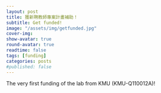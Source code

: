 ```yaml
---
layout: post
title: 獲新聘教師專案計畫補助！
subtitle: Get funded!
image: "/assets/img/getfunded.jpg"
cover-img:
show-avatar: true
round-avatar: true
readtime: false
tags: [funding]
categories: posts
#published: false
---
```

The very first funding of the lab from KMU (KMU-Q110012A)!
